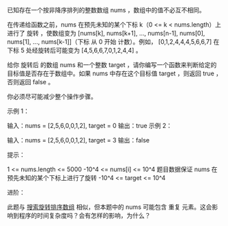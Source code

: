 已知存在一个按非降序排列的整数数组 nums ，数组中的值不必互不相同。

在传递给函数之前，nums 在预先未知的某个下标 k（0 <= k < nums.length）上进行了 旋转 ，使数组变为 [nums[k], nums[k+1], ...,
nums[n-1], nums[0], nums[1], ..., nums[k-1]]（下标 从 0 开始 计数）。例如， [0,1,2,4,4,4,5,6,6,7] 在下标 5
处经旋转后可能变为 [4,5,6,6,7,0,1,2,4,4] 。

给你 旋转后 的数组 nums 和一个整数 target ，请你编写一个函数来判断给定的目标值是否存在于数组中。如果 nums 中存在这个目标值
target ，则返回 true ，否则返回 false 。

你必须尽可能减少整个操作步骤。

示例 1：

输入：nums = [2,5,6,0,0,1,2], target = 0
输出：true
示例 2：

输入：nums = [2,5,6,0,0,1,2], target = 3
输出：false

提示：

1 <= nums.length <= 5000
-10^4 <= nums[i] <= 10^4
题目数据保证 nums 在预先未知的某个下标上进行了旋转
-10^4 <= target <= 10^4

进阶：

此题与 [搜索旋转排序数组](https://leetcode.cn/problems/search-in-rotated-sorted-array/description/) 相似，但本题中的 nums
可能包含 重复 元素。这会影响到程序的时间复杂度吗？会有怎样的影响，为什么？
